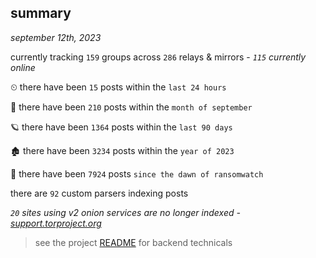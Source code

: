 
## summary
_september 12th, 2023_

currently tracking `159` groups across `286` relays & mirrors - _`115` currently online_

⏲ there have been `15` posts within the `last 24 hours`

🦈 there have been `210` posts within the `month of september`

🪐 there have been `1364` posts within the `last 90 days`

🏚 there have been `3234` posts within the `year of 2023`

🦕 there have been `7924` posts `since the dawn of ransomwatch`

there are `92` custom parsers indexing posts

_`20` sites using v2 onion services are no longer indexed - [support.torproject.org](https://support.torproject.org/onionservices/v2-deprecation/)_

> see the project [README](https://github.com/joshhighet/ransomwatch#ransomwatch--) for backend technicals
